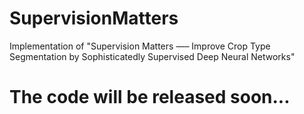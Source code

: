 # SupervisionMatters
Implementation of "Supervision Matters —– Improve Crop Type Segmentation by Sophisticatedly Supervised Deep Neural Networks"

# The code will be released soon...
